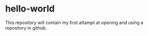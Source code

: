 # hello-world
This repository will contain my first attampt at opening and using a repository in github.
